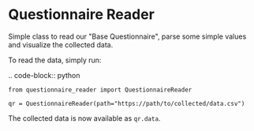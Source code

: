 # Questionnaire Reader

Simple class to read our "Base Questionnaire", parse some simple values and
visualize the collected data.

To read the data, simply run:

.. code-block:: python

    from questionnaire_reader import QuestionnaireReader

    qr = QuestionnaireReader(path="https://path/to/collected/data.csv")

The collected data is now available as `qr.data`.